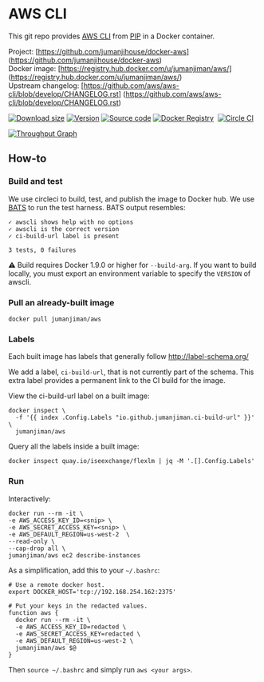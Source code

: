 AWS CLI
=======

This git repo provides [AWS CLI](http://aws.amazon.com/cli/)
from [PIP](https://pypi.python.org/pypi/awscli) in a Docker container.

Project: [https://github.com/jumanjihouse/docker-aws]
(https://github.com/jumanjihouse/docker-aws)<br/>
Docker image: [https://registry.hub.docker.com/u/jumanjiman/aws/]
(https://registry.hub.docker.com/u/jumanjiman/aws/)<br/>
Upstream changelog: [https://github.com/aws/aws-cli/blob/develop/CHANGELOG.rst]
(https://github.com/aws/aws-cli/blob/develop/CHANGELOG.rst)

[![Download size](https://images.microbadger.com/badges/image/jumanjiman/aws.svg)](http://microbadger.com/images/jumanjiman/aws "View on microbadger.com")
[![Version](https://images.microbadger.com/badges/version/jumanjiman/aws.svg)](http://microbadger.com/images/jumanjiman/aws "View on microbadger.com")
[![Source code](https://images.microbadger.com/badges/commit/jumanjiman/aws.svg)](http://microbadger.com/images/jumanjiman/aws "View on microbadger.com")
[![Docker Registry](https://img.shields.io/docker/pulls/jumanjiman/aws.svg)](https://registry.hub.docker.com/u/jumanjiman/aws)&nbsp;
[![Circle CI](https://circleci.com/gh/jumanjihouse/docker-aws.png?circle-token=5303a3a083c3d19463bbd1b08937b24b3417d70e)](https://circleci.com/gh/jumanjihouse/docker-aws/tree/master 'View CI builds')

[![Throughput Graph](https://graphs.waffle.io/jumanjihouse/docker-aws/throughput.svg)](https://waffle.io/jumanjihouse/docker-aws/metrics)


How-to
------

### Build and test

We use circleci to build, test, and publish the image to Docker hub.
We use [BATS](https://github.com/sstephenson/bats) to run the test harness.
BATS output resembles:

    ✓ awscli shows help with no options
    ✓ awscli is the correct version
    ✓ ci-build-url label is present

    3 tests, 0 failures

:warning: Build requires Docker 1.9.0 or higher for `--build-arg`.
If you want to build locally, you must export an environment variable
to specify the `VERSION` of awscli.


### Pull an already-built image

    docker pull jumanjiman/aws


### Labels

Each built image has labels that generally follow http://label-schema.org/

We add a label, `ci-build-url`, that is not currently part of the schema.
This extra label provides a permanent link to the CI build for the image.

View the ci-build-url label on a built image:

    docker inspect \
      -f '{{ index .Config.Labels "io.github.jumanjiman.ci-build-url" }}' \
      jumanjiman/aws

Query all the labels inside a built image:

    docker inspect quay.io/iseexchange/flexlm | jq -M '.[].Config.Labels'


### Run

Interactively:

    docker run --rm -it \
    -e AWS_ACCESS_KEY_ID=<snip> \
    -e AWS_SECRET_ACCESS_KEY=<snip> \
    -e AWS_DEFAULT_REGION=us-west-2  \
    --read-only \
    --cap-drop all \
    jumanjiman/aws ec2 describe-instances

As a simplification, add this to your `~/.bashrc`:

    # Use a remote docker host.
    export DOCKER_HOST='tcp://192.168.254.162:2375'

    # Put your keys in the redacted values.
    function aws {
      docker run --rm -it \
      -e AWS_ACCESS_KEY_ID=redacted \
      -e AWS_SECRET_ACCESS_KEY=redacted \
      -e AWS_DEFAULT_REGION=us-west-2 \
      jumanjiman/aws $@
    }

Then `source ~/.bashrc` and simply run `aws <your args>`.

